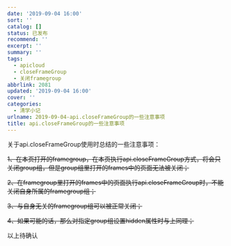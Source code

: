 ```yaml
---
date: '2019-09-04 16:00'
sort: ''
catalog: []
status: 已发布
recommend: ''
excerpt: ''
summary: ''
tags:
  - apicloud
  - closeFrameGroup
  - 关闭framegroup
abbrlink: 2081
updated: '2019-09-04 16:00'
cover: ''
categories:
  - 清学小记
urlname: 2019-09-04-api.closeFrameGroup的一些注意事项
title: api.closeFrameGroup的一些注意事项
---
```


关于api.closeFrameGroup使用时总结的一些注意事项：


~~1、在本页打开的framegroup，在本页执行api.closeFrameGroup方式，将会只关闭group组，但是group组里打开的frames中的页面无法被关闭；~~


~~2、在framegroup里打开的frames中的页面执行api.closeFrameGroup时，不能关闭自身所属的framegroup组；~~


~~3、与自身无关的framegroup组可以被正常关闭；~~


~~4、如果可能的话，那么对指定group组设置hidden属性时与上同理；~~


以上待确认

